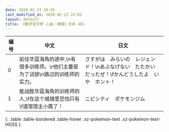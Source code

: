 ```yaml
---
date: 2020-02-23 20:56
last_modified_at: 2020-02-23 22:03
layout: default
title: 《精灵宝可梦 心金／魂银》文本 461
---
```

| 编号 | 中文 | 日文 |
| ---- | ---- | ---- |
| 0 | 前往华蓝海角的途中,\n有很多训练师。\r他们主要是为了试掠\n路过的训练师的实力。 | さすがは　みらいの　レジェンド！\nあぶなげない　たたかい　だったぜ！\fかんどうしたよ　いや　ホント！ |
| 1 | 能战胜华蓝海角的训练师的人,\f在这个城镇里恐怕只有\f道馆馆主小霞了！ | ニビシティ　ポケモンジム |
{: .table .table-bordered .table-hover .xz-pokemon-text .xz-pokemon-text-HGSS }